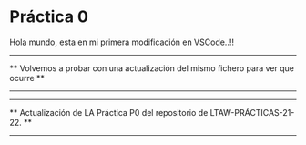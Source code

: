  # Práctica 0

Hola mundo, esta en mi primera modificación en VSCode..!!

***********************************************************************************

** Volvemos a probar con una actualización del mismo fichero para ver que ocurre **

***********************************************************************************

***********************************************************************************

** Actualización de LA Práctica P0 del repositorio de LTAW-PRÁCTICAS-21-22. **

***********************************************************************************